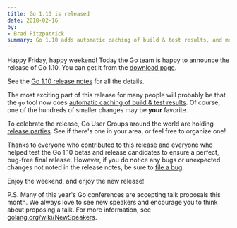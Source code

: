 ```yaml
---
title: Go 1.10 is released
date: 2018-02-16
by:
- Brad Fitzpatrick
summary: Go 1.10 adds automatic caching of build & test results, and more.
---
```



Happy Friday, happy weekend! Today the Go team is happy to announce the release of Go 1.10.
You can get it from the [download page](https://golang.org/dl/).

See the [Go 1.10 release notes](https://golang.org/doc/go1.10) for all the details.

The most exciting part of this release for many people will probably
be that the `go` tool now does
[automatic caching of build & test results](https://golang.org/doc/go1.10#build).
Of course, one of the hundreds of smaller changes may be **your** favorite.

To celebrate the release, Go User Groups around the world are holding
[release parties](https://github.com/golang/go/wiki/Go-1.10-Release-Party).
See if there's one in your area, or feel free to organize one!

Thanks to everyone who contributed to this release and everyone who
helped test the Go 1.10 betas and release candidates to ensure a perfect,
bug-free final release. However, if you do notice any bugs or unexpected
changes not noted in the release notes, be sure to
[file a bug](https://golang.org/issues/new).

Enjoy the weekend, and enjoy the new release!

P.S. Many of this year's Go conferences are accepting talk proposals
this month. We always love to see new speakers and encourage you to
think about proposing a talk. For more information, see
[golang.org/wiki/NewSpeakers](https://golang.org/wiki/NewSpeakers).
